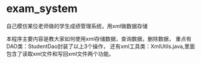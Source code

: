 exam_system
===========

自己模仿某位老师做的学生成绩管理系统，用xml做数据存储

本程序主要内容是教大家如何使用xml存储数据，查询数据，删除数据，
重点有DAO类：StudentDao封装了以上3个操作，
    还有xml工具类：XmlUtils.java,里面包含了读取xml文件和写回xml文件两个功能。
